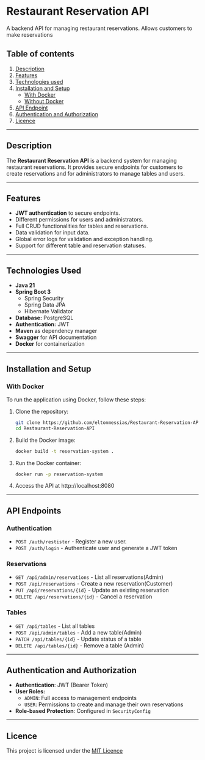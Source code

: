 # **Restaurant Reservation API**


A backend API for managing restaurant reservations. Allows customers to make reservations


## Table of contents

1. [Description](#description)
2. [Features](#features)
3. [Technologies used](#technologies)
4. [Installation and Setup](#installation-and-setup)
    - [With Docker](#with-docker)
    - [Without Docker](#without-docker)
5. [API Endpoint](#api-endpoint)
6. [Authentication and Authorization](#authentication-and-authorization)
7. [Licence](#licence)

---

## Description

The **Restaurant Reservation API** is a backend system for managing restaurant reservations. It provides secure endpoints for customers to create reservations and for administrators to manage tables and users.


---

## **Features**

- **JWT authentication** to secure endpoints.
- Different permissions for users and administrators.
- Full CRUD functionalities for tables and reservations.
- Data validation for input data.
- Global error logs for validation and exception handling.
- Support for different table and reservation statuses.


---

## **Technologies Used**

- **Java 21**
- **Spring Boot 3**
  - Spring Security
  - Spring Data JPA
  - Hibernate Validator
- **Database:** PostgreSQL
- **Authentication:** JWT
- **Maven** as dependency manager
- **Swagger** for API documentation
- **Docker** for containerization


---

## **Installation and Setup**

### With Docker

To run the application using Docker, follow these steps:

1. Clone the repository:
    ```bash
   git clone https://github.com/eltonmessias/Restaurant-Reservation-API.git
   cd Restaurant-Reservation-API
2. Build the Docker image:
    ```bash
   docker build -t reservation-system .
3. Run the Docker container:
    ```bash
   docker run -p reservation-system
   
4. Access the API at http://localhost:8080

---

## API Endpoints

### **Authentication**
* ```POST /auth/restister``` - Register a new user.
* ```POST /auth/login``` - Authenticate user and generate a JWT token

### **Reservations**
* ```GET /api/admin/reservations``` - List all reservations(Admin)
* ```POST /api/reservations``` - Create a new reservation(Customer)
* ```PUT /api/reservations/{id}``` - Update an existing reservation
* ```DELETE /api/reservations/{id}``` - Cancel a reservation

### **Tables**
* ```GET /api/tables``` - List all tables
* ```POST /api/admin/tables``` - Add a new table(Admin)
* ```PATCH /api/tables/{id}``` - Update status of a table
* ```DELETE /api/tables/{id}``` - Remove a table (Admin)


---

## **Authentication and Authorization**
* **Authentication**: JWT (Bearer Token)
* **User Roles:**
  * ```ADMIN```: Full access to management endpoints
  * ```USER```: Permissions to create and manage their own reservations
* **Role-based Protection**: Configured in ```SecurityConfig```

---


## **Licence**

This project is licensed under the [MIT Licence](https://mit-license.org/)
